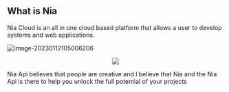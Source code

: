 ## What is Nia

Nia Cloud is an all in one cloud based platform that allows a user to develop systems and web applications.

![image-20230112105006206](https://i.ibb.co/1mhS3d1/welcome-to-Home.png)

<div align="center">
<img src="https://i.ibb.co/1mhS3d1/welcome-to-Home.png" align="center"/>
</div>


Nia Api believes that people are creative and l believe that Nia and the Nia Api is there to help you unlock the full potential of your projects

